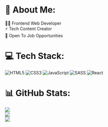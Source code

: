 # 💫 About Me:
👨‍💻 Frontend Web Developer<br>⚡ Tech Content Creator<br>💼 Open To Job Opportunities<br>

# 💻 Tech Stack:
![HTML5](https://img.shields.io/badge/html5-%23E34F26.svg?style=for-the-badge&logo=html5&logoColor=white) ![CSS3](https://img.shields.io/badge/css3-%231572B6.svg?style=for-the-badge&logo=css3&logoColor=white) ![JavaScript](https://img.shields.io/badge/javascript-%23323330.svg?style=for-the-badge&logo=javascript&logoColor=%23F7DF1E) ![SASS](https://img.shields.io/badge/SASS-hotpink.svg?style=for-the-badge&logo=SASS&logoColor=white) ![React](https://img.shields.io/badge/react-%2320232a.svg?style=for-the-badge&logo=react&logoColor=%2361DAFB)
# 📊 GitHub Stats:
![](https://github-readme-stats.vercel.app/api?username=Brave-Gadolinium&theme=dark&hide_border=false&include_all_commits=false&count_private=false)<br/>
![](https://github-readme-streak-stats.herokuapp.com/?user=Brave-Gadolinium&theme=dark&hide_border=false)<br/>
![](https://github-readme-stats.vercel.app/api/top-langs/?username=Brave-Gadolinium&theme=dark&hide_border=false&include_all_commits=false&count_private=false&layout=compact)
